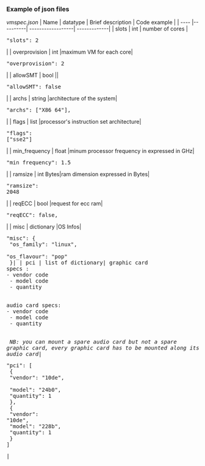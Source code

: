 ### Example of json files

*vmspec.json*
| Name | datatype | Brief description | Code example |
| ---- |----------| ------------------| -------------|
| slots | int | number of cores |<pre lang=json>"slots": 2</pre>|
| overprovision | int |maximum VM for each core|<pre lang=json>"overprovision": 2</pre>|
| allowSMT | bool ||<pre lang=json>"allowSMT": false</pre>|
| archs | string |architecture of the system|<pre lang=json>"archs": ["X86_64"],</pre>|
| flags | list |processor's instruction set architecture|<pre lang=json>"flags": ["sse2"]</pre>|
| min_frequency | float |minum processor frequency in expressed in GHz|<pre lang=json>"min_frequency": 1.5</pre>|
| ramsize | int Bytes|ram dimension expressed in Bytes|<pre lang=json>"ramsize": 2048</pre>|
| reqECC | bool |request for ecc ram|<pre lang=json>"reqECC": false,</pre>|
| misc | dictionary |OS Infos|<pre lang=json>"misc": {<br>    "os_family": "linux",<br>    "os_flavour": "pop"<br>    }|
| pci | list of dictionary| graphic card specs :<br>- vendor code <br> - model code <br> - quantity <br><br> audio card specs: <br>- vendor code <br> - model code <br> - quantity <br><br> *NB: you can mount a spare audio card but not a spare graphic card, every graphic card has to be mounted along its related audio card*|   <pre lang=json>"pci": [<br>    {<br>        "vendor": "10de", <br>        "model": "24b0", <br>        "quantity": 1 <br>    },<br>    { <br>        "vendor": "10de",<br>        "model": "228b", <br>        "quantity": 1<br>    }<br>]</pre>|